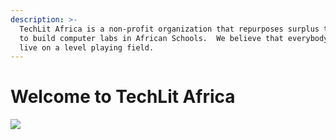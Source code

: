 ```yaml
---
description: >-
  TechLit Africa is a non-profit organization that repurposes surplus technology
  to build computer labs in African Schools.  We believe that everybody should
  live on a level playing field.
---
```


# Welcome to TechLit Africa

![](.gitbook/assets/zawadi_prep_animation.gif)

